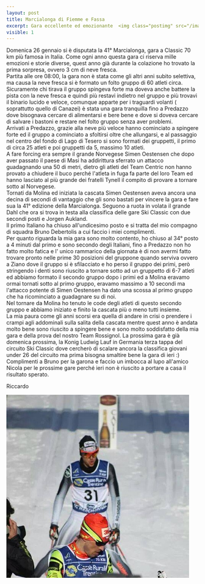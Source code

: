 ```yaml
---
layout: post
title: Marcialonga di Fiemme e Fassa
excerpt: Gara eccellente ed emozionante  <img class="postimg" src="/images/marcia.jpg">
visible: 1
---
```


Domenica 26 gennaio si è disputata la 41° Marcialonga, gara a Classic 70 km più famosa in Italia.
Come ogni anno questa gara ci riserva mille emozioni e storie diverse, quest anno già durante la colazione ho trovato la prima sorpresa, ovvero 3 cm di neve fresca.<br>
Partita alle ore 08:00, la gara non è stata come gli altri anni subito selettiva, ma causa la neve fresca si è formato un folto gruppo di 60 atleti circa.<br>
Sicuramente chi tirava il gruppo spingeva forte ma doveva anche battere la pista con la neve fresca e quindi più restavi indietro nel gruppo e più trovavi il binario lucido e veloce, comunque apparte per i traguardi volanti ( soprattutto quello di Canazei) è stata una gara tranquilla fino a Predazzo dove bisognava cercare di alimentarsi e bere bene e dove si doveva cercare di salvare i bastoni e restare nel folto gruppo senza aver problemi.<br>
Arrivati a Predazzo, grazie alla neve più veloce hanno cominciato a spingere forte ed il gruppo a cominciato a sfoltirsi oltre che allungarsi, e al passaggio nel centro del fondo di Lago di Tesero si sono formati dei gruppetti, il primo di circa 25 atleti e poi gruppetti da 5, massimo 10 atleti.<br>
A fare forcing era sempre il grande Norvegese Simen Oestensen che dopo aver passato il paese di Masi ha addirittura sferrato un attacco guadagnando una 50 di metri, dietro gli atleti del Team Centric non hanno provato a chiudere il buco perché l'atleta in fuga fa parte del loro Team ed hanno lasciato al più grande dei fratelli Tynell il compito di provare a tornare sotto al Norvegese.<br>
Tornati da Molina ed iniziata la cascata Simen Oestensen aveva ancora una decina di secondi di vantaggio che gli sono bastati per vincere la gara e fare sua la 41° edizione della Marcialonga.
Seguono a ruota in volata il grande Dahl che ora si trova in testa alla classifica delle gare Ski Classic con due secondi posti e Jorgen Aukland.<br>
Il primo Italiano ha chiuso all'undicesimo posto e si tratta del mio compagno di squadra Bruno Debertolis a cui faccio i miei complimenti.<br>
Per quanto riguarda la mia gara sono molto contento, ho chiuso al 34° posto a 4 minuti dal primo e sono secondo degli Italiani, fino a Predazzo non ho fatto molto fatica e l' unico rammarico della giornata è di non avermi fatto trovare pronto nelle prime 30 posizioni del gruppone quando serviva ovvero a Ziano dove il gruppo si è sfilacciato e ho perso il gruppo dei primi, però stringendo i denti sono riuscito a tornare sotto ad un gruppetto di 6-7 atleti ed abbiamo formato il secondo gruppo dopo i primi ed a Molina eravamo ormai tornati sotto al primo gruppo, eravamo massimo a 10 secondi ma l'attacco potente di Simen Oestensen ha dato una scossa al primo gruppo che ha ricominciato a guadagnare su di noi.<br>
Nel tornare da Molina ho tenuto le code degli atleti di questo secondo gruppo e abbiamo iniziato e finito la cascata più o meno tutti insieme.<br>
La mia paura come gli anni scorsi era quella di andare in crisi o prendere i crampi agli addominali sulla salita della cascata mentre quest anno è andata molto bene sono riuscito a spingere bene e sono molto soddisfatto della mia gara e della prova del nostro Team Rossignol.
La prossima gara è già domenica prossima, la Konig Ludwig Lauf in Germania terza tappa del circuito Ski Classic dove cercherò di scalare ancora la classifica giovani under 26 del circuito ma prima bisogna smaltire bene la gara di ieri :)<br>
Complimenti a Bruno per la garona e faccio un imbocca al lupo all'amico Nicola per le prossime gare perché ieri non è riuscito a portare a casa il risultato sperato.<br>

Riccardo


<a href="/images/marcia.jpg"><img class="postimg" src="/images/marcia.jpg"></a>


